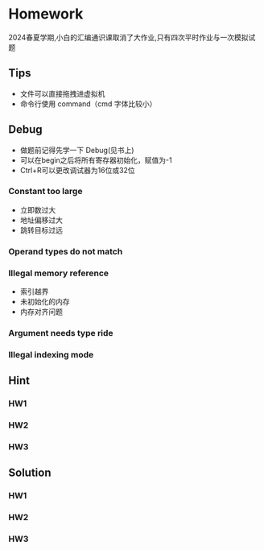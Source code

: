 # Homework

2024春夏学期,小白的汇编通识课取消了大作业,只有四次平时作业与一次模拟试题

## Tips

+ 文件可以直接拖拽进虚拟机
+ 命令行使用 command（cmd 字体比较小）

## Debug

- 做题前记得先学一下 Debug(见书上)
- 可以在begin之后将所有寄存器初始化，赋值为-1
- Ctrl+R可以更改调试器为16位或32位

### Constant too large

- 立即数过大
- 地址偏移过大
- 跳转目标过远

### Operand types do not match

### Illegal memory reference

- 索引越界
- 未初始化的内存
- 内存对齐问题

### Argument needs type ride

### Illegal indexing mode

## Hint

### HW1

### HW2

### HW3

## Solution

### HW1

### HW2

### HW3
